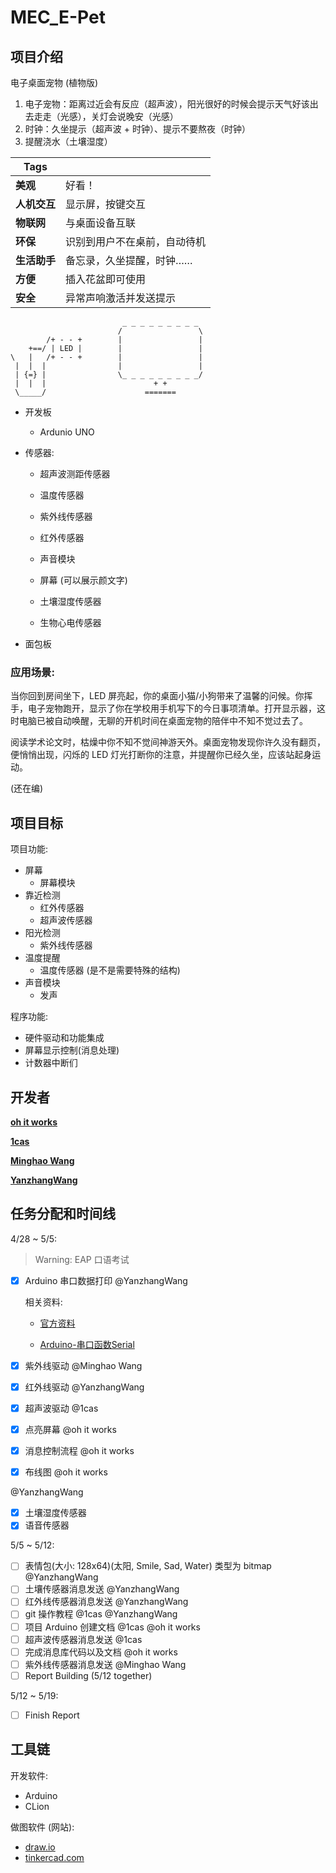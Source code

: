 # MEC_E-Pet

## 项目介绍

电子桌面宠物 (植物版)

1. 电子宠物：距离过近会有反应（超声波），阳光很好的时候会提示天气好该出去走走（光感），关灯会说晚安（光感）
2. 时钟：久坐提示（超声波 + 时钟）、提示不要熬夜（时钟）
3. 提醒浇水（土壤湿度）

| **Tags**     |                              |
| ------------ | ---------------------------- |
| **美观**     | 好看！                       |
| **人机交互** | 显示屏，按键交互             |
| **物联网**   | 与桌面设备互联               |
| **环保**     | 识别到用户不在桌前，自动待机 |
| **生活助手** | 备忘录，久坐提醒，时钟……     |
| **方便**     | 插入花盆即可使用             |
| **安全**     | 异常声响激活并发送提示       |

```text
                         _ _ _ _ _ _ _ _ _  
                        /                 \ 
        /+ - - +        |                 | 
    +==/ | LED |        |                 | 
\   |   /+ - - +        |                 | 
 |  |  |                |                 | 
 | {=} |                \_ _ _ _ _ _ _ _ _/ 
 |  |  |                        + +         
 \_____/                      =======       

```

- 开发板

  - Ardunio UNO

- 传感器:

  - 超声波测距传感器 

  - 温度传感器

  - 紫外线传感器

  - 红外传感器

  - 声音模块

  - 屏幕 (可以展示颜文字)

  - 土壤湿度传感器

  - 生物心电传感器

- 面包板

### 应用场景: 

当你回到房间坐下，LED 屏亮起，你的桌面小猫/小狗带来了温馨的问候。你挥手，电子宠物跑开，显示了你在学校用手机写下的今日事项清单。打开显示器，这时电脑已被自动唤醒，无聊的开机时间在桌面宠物的陪伴中不知不觉过去了。

阅读学术论文时，枯燥中你不知不觉间神游天外。桌面宠物发现你许久没有翻页，便悄悄出现，闪烁的 LED 灯光打断你的注意，并提醒你已经久坐，应该站起身运动。

(还在编)

## 项目目标

项目功能:

- 屏幕
  - 屏幕模块
- 靠近检测
  - 红外传感器
  - 超声波传感器
- 阳光检测
  - 紫外线传感器
- 温度提醒
  - 温度传感器 (是不是需要特殊的结构)
- 声音模块
  - 发声

程序功能:

- 硬件驱动和功能集成
- 屏幕显示控制(消息处理)
- 计数器中断们

## 开发者

[**oh it works**](https://www.github.com/ohitworks)

[**1cas**](https://github.com/1cas)

[**Minghao Wang**](https://github.com/Double-Shark)

[**YanzhangWang**](https://github.com/YanzhangWang)

## 任务分配和时间线

4/28 ~ 5/5:

> Warning:  EAP 口语考试

- [x] Arduino 串口数据打印 @YanzhangWang

  相关资料:

  - [官方资料](https://www.arduino.cc/reference/en/language/functions/communication/serial/println/)

  - [Arduino-串口函数Serial](https://www.cnblogs.com/gaosheng-221/p/6641060.html)

- [x] 紫外线驱动 @Minghao Wang

- [x] 红外线驱动 @YanzhangWang

- [x] 超声波驱动 @1cas

- [x] 点亮屏幕 @oh it works

- [x] 消息控制流程 @oh it works

- [x] 布线图 @oh it works

@YanzhangWang

- [x] 土壤湿度传感器
- [x] 语音传感器

5/5 ~ 5/12:

- [ ] 表情包(大小: 128x64)(太阳, Smile, Sad, Water) 类型为 bitmap @YanzhangWang
- [ ] 土壤传感器消息发送 @YanzhangWang
- [ ] 红外线传感器消息发送 @YanzhangWang
- [ ] git 操作教程 @1cas @YanzhangWang
- [ ] 项目 Arduino 创建文档 @1cas @oh it works
- [ ] 超声波传感器消息发送 @1cas
- [ ] 完成消息库代码以及文档 @oh it works
- [ ] 紫外线传感器消息发送 @Minghao Wang
- [ ] Report Building (5/12 together)

5/12 ~ 5/19:

- [ ] Finish Report

## 工具链

开发软件:

- Arduino
- CLion

做图软件 (网站):

- [draw.io](https://draw.io)
- [tinkercad.com](https://www.tinkercad.com/)